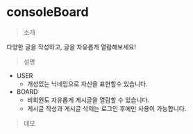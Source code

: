 # consoleBoard
>소개

다양한 글을 작성하고, 글을 자유롭게 열람해보세요!  
>설명

* USER
  * 개성있는 닉네임으로 자신을 표현할수 있습니다.
* BOARD
  * 비회원도 자유롭게 게시글을 열람할 수 있습니다.
  * 게시글 작성과 게시글 삭제는 로그인 후에만 사용이 가능합니다.

>데모

